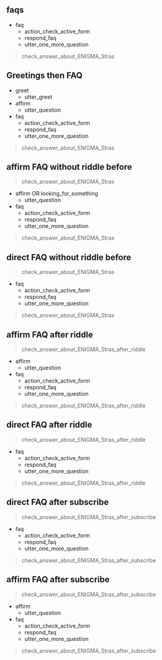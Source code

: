 ## faqs
* faq
  - action_check_active_form
  - respond_faq
  - utter_one_more_question
> check_answer_about_ENIGMA_Stras

## Greetings then FAQ
* greet
  - utter_greet
* affirm
  - utter_question
* faq
  - action_check_active_form
  - respond_faq
  - utter_one_more_question
> check_answer_about_ENIGMA_Stras

## affirm FAQ without riddle before
> check_answer_about_ENIGMA_Stras
* affirm OR looking_for_something
  - utter_question
* faq
  - action_check_active_form
  - respond_faq
  - utter_one_more_question
> check_answer_about_ENIGMA_Stras

## direct FAQ without riddle before
> check_answer_about_ENIGMA_Stras
* faq
  - action_check_active_form
  - respond_faq
  - utter_one_more_question
> check_answer_about_ENIGMA_Stras

## affirm FAQ after riddle
> check_answer_about_ENIGMA_Stras_after_riddle
* affirm
  - utter_question
* faq
  - action_check_active_form
  - respond_faq
  - utter_one_more_question
> check_answer_about_ENIGMA_Stras_after_riddle

## direct FAQ after riddle
> check_answer_about_ENIGMA_Stras_after_riddle
* faq
  - action_check_active_form
  - respond_faq
  - utter_one_more_question
> check_answer_about_ENIGMA_Stras_after_riddle

## direct FAQ after subscribe
> check_answer_about_ENIGMA_Stras_after_subscribe
* faq
  - action_check_active_form
  - respond_faq
  - utter_one_more_question
> check_answer_about_ENIGMA_Stras_after_subscribe

## affirm FAQ after subscribe
> check_answer_about_ENIGMA_Stras_after_subscribe
* affirm
  - utter_question
* faq
  - action_check_active_form
  - respond_faq
  - utter_one_more_question
> check_answer_about_ENIGMA_Stras_after_subscribe
